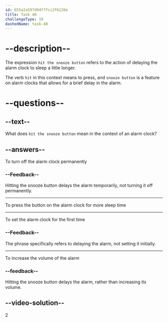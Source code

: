 ```yaml
---
id: 655a2a597d94f7fcc2f6126e
title: Task 40
challengeType: 19
dashedName: task-40
---
```


# --description--

The expression `hit the snooze button` refers to the action of delaying the alarm clock to sleep a little longer.

The verb `hit` in this context means to press, and `snooze button` is a feature on alarm clocks that allows for a brief delay in the alarm.

# --questions--

## --text--

What does `hit the snooze button` mean in the context of an alarm clock?

## --answers--

To turn off the alarm clock permanently

### --Feedback--

Hitting the snooze button delays the alarm temporarily, not turning it off permanently.

---

To press the button on the alarm clock for more sleep time

---

To set the alarm clock for the first time

### --Feedback--

The phrase specifically refers to delaying the alarm, not setting it initially.

---

To increase the volume of the alarm

### --feedback--

Hitting the snooze button delays the alarm, rather than increasing its volume.

## --video-solution--

2
